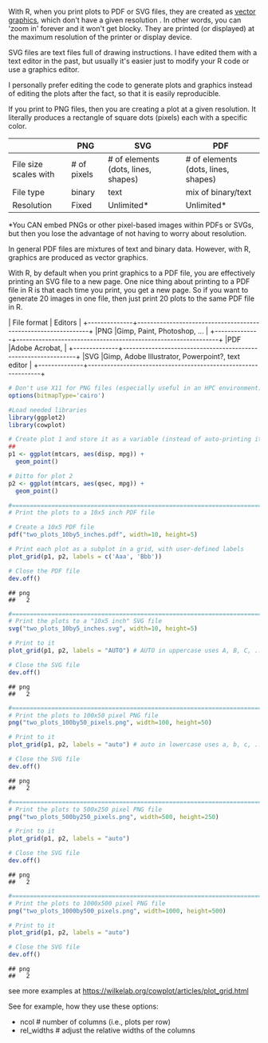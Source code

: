 With R, when you print plots to PDF or SVG files, they are created as [vector
graphics](https://en.wikipedia.org/wiki/Vector_graphics), which don't have a
given resolution . In other words, you can 'zoom in' forever and it won't get
blocky. They are printed (or displayed) at the maximum resolution of the printer
or display device.

SVG files are text files full of drawing instructions. I have edited them with a
text editor in the past, but usually it's easier just to modify your R code or
use a graphics editor.

I personally prefer editing the code to generate plots and graphics instead of
editing the plots after the fact, so that it is easily reproducible.

If you print to PNG files, then you are creating a plot at a given resolution.
It literally produces a rectangle of square dots (pixels) each with a specific
color.


|                      |PNG         | SVG                | PDF                |
|----------------------|------------|--------------------|--------------------|
|File size scales with |# of pixels |# of elements (dots, lines, shapes) |# of elements (dots, lines, shapes) |
|File type             | binary     | text               | mix of binary/text |
|Resolution            | Fixed      | Unlimited\*        | Unlimited\*        |

*You CAN embed PNGs or other pixel-based images within PDFs or SVGs, but then
you lose the advantage of not having to worry about resolution.

In general PDF files are mixtures of text and binary data. However, with R,
graphics are produced as vector graphics.

With R, by default when you print graphics to a PDF file, you are effectively
printing an SVG file to a new page. One nice thing about printing to a PDF file
in R is that each time you print, you get a new page. So if you want to generate
20 images in one file, then just print 20 plots to the same PDF file in R.


| File format  | Editors                                                       |
+--------------+---------------------------------------------------------------+
|PNG           |Gimp, Paint, Photoshop, ...                                    |
+--------------+---------------------------------------------------------------+
|PDF           |Adobe Acrobat,                                                 |
+--------------+---------------------------------------------------------------+
|SVG           |Gimp, Adobe Illustrator, Powerpoint?, text editor              |
+--------------+---------------------------------------------------------------+



``` r
# Don't use X11 for PNG files (especially useful in an HPC environment)
options(bitmapType='cairo')

#Load needed libraries
library(ggplot2)
library(cowplot)

# Create plot 1 and store it as a variable (instead of auto-printing it)
## 
p1 <- ggplot(mtcars, aes(disp, mpg)) + 
  geom_point()

# Ditto for plot 2
p2 <- ggplot(mtcars, aes(qsec, mpg)) +
  geom_point()

#=============================================================================
# Print the plots to a 10x5 inch PDF file

# Create a 10x5 PDF file 
pdf("two_plots_10by5_inches.pdf", width=10, height=5)

# Print each plot as a subplot in a grid, with user-defined labels
plot_grid(p1, p2, labels = c('Aaa', 'Bbb'))

# Close the PDF file
dev.off()
```

```
## png 
##   2
```

``` r
#=============================================================================
# Print the plots to a "10x5 inch" SVG file
svg("two_plots_10by5_inches.svg", width=10, height=5)

# Print to it 
plot_grid(p1, p2, labels = "AUTO") # AUTO in uppercase uses A, B, C, ...

# Close the SVG file
dev.off()
```

```
## png 
##   2
```

``` r
#=============================================================================
# Print the plots to 100x50 pixel PNG file
png("two_plots_100by50_pixels.png", width=100, height=50)

# Print to it 
plot_grid(p1, p2, labels = "auto") # auto in lowercase uses a, b, c, ...

# Close the SVG file
dev.off()
```

```
## png 
##   2
```

``` r
#=============================================================================
# Print the plots to 500x250 pixel PNG file
png("two_plots_500by250_pixels.png", width=500, height=250)

# Print to it 
plot_grid(p1, p2, labels = "auto")

# Close the SVG file
dev.off()
```

```
## png 
##   2
```

``` r
#=============================================================================
# Print the plots to 1000x500 pixel PNG file
png("two_plots_1000by500_pixels.png", width=1000, height=500)

# Print to it 
plot_grid(p1, p2, labels = "auto")

# Close the SVG file
dev.off()
```

```
## png 
##   2
```

see more examples at https://wilkelab.org/cowplot/articles/plot_grid.html

See for example, how they use these options:
* ncol       # number of columns (i.e., plots per row)
* rel_widths # adjust the relative widths of the columns
